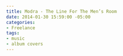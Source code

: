 ```yaml
---
title: Modra - The Line For The Men’s Room
date: 2014-01-30 15:59:00 -05:00
categories:
- Freelance
tags:
- music
- album covers
---
```


